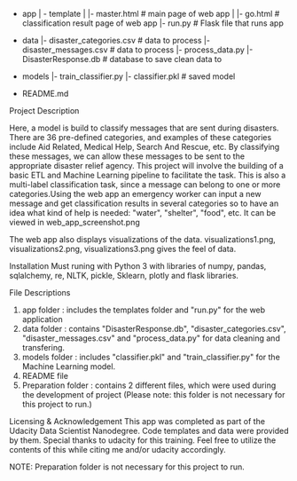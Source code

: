- app
| - template
| |- master.html  # main page of web app
| |- go.html  # classification result page of web app
|- run.py  # Flask file that runs app

- data
|- disaster_categories.csv  # data to process 
|- disaster_messages.csv  # data to process
|- process_data.py
|- DisasterResponse.db   # database to save clean data to

- models
|- train_classifier.py
|- classifier.pkl  # saved model 

- README.md

Project Description

Here, a model is build to classify messages that are sent during disasters. There are 36 pre-defined categories, and examples of these categories include Aid Related, Medical Help, Search And Rescue, etc. By classifying these messages, we can allow these messages to be sent to the appropriate disaster relief agency. This project will involve the building of a basic ETL and Machine Learning pipeline to facilitate the task. This is also a multi-label classification task, since a message can belong to one or more categories.Using the web app an emergency worker can input a new message and get classification results in several categories so to have an idea what kind of help is needed: "water", "shelter", "food", etc.
It can be viewed in web_app_screenshot.png

The web app also displays visualizations of the data.
visualizations1.png, visualizations2.png, visualizations3.png gives the feel of data.

Installation
Must runing with Python 3 with libraries of numpy, pandas, sqlalchemy, re, NLTK, pickle, Sklearn, plotly and flask libraries.

File Descriptions
1. app folder : includes the templates folder and "run.py" for the web application
2. data folder : contains "DisasterResponse.db", "disaster_categories.csv", "disaster_messages.csv" and "process_data.py" for data cleaning and transfering.
3. models folder : includes "classifier.pkl" and "train_classifier.py" for the Machine Learning model.
4. README file
5. Preparation folder : contains 2 different files, which were used during the development of project (Please note: this folder is not necessary for this project to run.)

Licensing & Acknowledgement
This app was completed as part of the Udacity Data Scientist Nanodegree. Code templates and data were provided by them. Special thanks to udacity for this training. Feel free to utilize the contents of this while citing me and/or udacity accordingly.

NOTE: Preparation folder is not necessary for this project to run.
